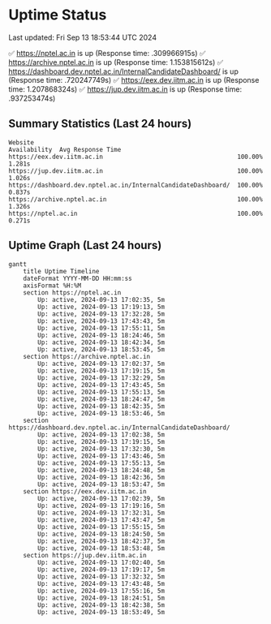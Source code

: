 # Uptime Status
Last updated: Fri Sep 13 18:53:44 UTC 2024

✅ https://nptel.ac.in is up (Response time: .309966915s)
✅ https://archive.nptel.ac.in is up (Response time: 1.153815612s)
✅ https://dashboard.dev.nptel.ac.in/InternalCandidateDashboard/ is up (Response time: .720247749s)
✅ https://eex.dev.iitm.ac.in is up (Response time: 1.207868324s)
✅ https://jup.dev.iitm.ac.in is up (Response time: .937253474s)

## Summary Statistics (Last 24 hours)
```
Website                                                        Availability  Avg Response Time
https://eex.dev.iitm.ac.in                                     100.00%       1.281s
https://jup.dev.iitm.ac.in                                     100.00%       1.026s
https://dashboard.dev.nptel.ac.in/InternalCandidateDashboard/  100.00%       0.837s
https://archive.nptel.ac.in                                    100.00%       1.326s
https://nptel.ac.in                                            100.00%       0.271s
```

## Uptime Graph (Last 24 hours)
```mermaid
gantt
    title Uptime Timeline
    dateFormat YYYY-MM-DD HH:mm:ss
    axisFormat %H:%M
    section https://nptel.ac.in
        Up: active, 2024-09-13 17:02:35, 5m
        Up: active, 2024-09-13 17:19:13, 5m
        Up: active, 2024-09-13 17:32:28, 5m
        Up: active, 2024-09-13 17:43:43, 5m
        Up: active, 2024-09-13 17:55:11, 5m
        Up: active, 2024-09-13 18:24:46, 5m
        Up: active, 2024-09-13 18:42:34, 5m
        Up: active, 2024-09-13 18:53:45, 5m
    section https://archive.nptel.ac.in
        Up: active, 2024-09-13 17:02:37, 5m
        Up: active, 2024-09-13 17:19:15, 5m
        Up: active, 2024-09-13 17:32:29, 5m
        Up: active, 2024-09-13 17:43:45, 5m
        Up: active, 2024-09-13 17:55:13, 5m
        Up: active, 2024-09-13 18:24:47, 5m
        Up: active, 2024-09-13 18:42:35, 5m
        Up: active, 2024-09-13 18:53:46, 5m
    section https://dashboard.dev.nptel.ac.in/InternalCandidateDashboard/
        Up: active, 2024-09-13 17:02:38, 5m
        Up: active, 2024-09-13 17:19:15, 5m
        Up: active, 2024-09-13 17:32:30, 5m
        Up: active, 2024-09-13 17:43:46, 5m
        Up: active, 2024-09-13 17:55:13, 5m
        Up: active, 2024-09-13 18:24:48, 5m
        Up: active, 2024-09-13 18:42:36, 5m
        Up: active, 2024-09-13 18:53:47, 5m
    section https://eex.dev.iitm.ac.in
        Up: active, 2024-09-13 17:02:39, 5m
        Up: active, 2024-09-13 17:19:16, 5m
        Up: active, 2024-09-13 17:32:31, 5m
        Up: active, 2024-09-13 17:43:47, 5m
        Up: active, 2024-09-13 17:55:15, 5m
        Up: active, 2024-09-13 18:24:50, 5m
        Up: active, 2024-09-13 18:42:37, 5m
        Up: active, 2024-09-13 18:53:48, 5m
    section https://jup.dev.iitm.ac.in
        Up: active, 2024-09-13 17:02:40, 5m
        Up: active, 2024-09-13 17:19:17, 5m
        Up: active, 2024-09-13 17:32:32, 5m
        Up: active, 2024-09-13 17:43:48, 5m
        Up: active, 2024-09-13 17:55:16, 5m
        Up: active, 2024-09-13 18:24:51, 5m
        Up: active, 2024-09-13 18:42:38, 5m
        Up: active, 2024-09-13 18:53:49, 5m
```
